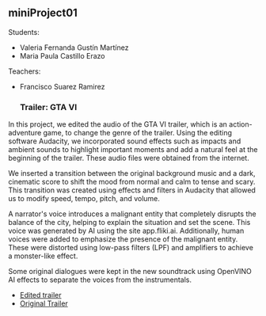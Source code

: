 ## miniProject01
Students:
- Valeria Fernanda Gustín Martínez
- Maria Paula Castillo Erazo

Teachers:
- Francisco Suarez Ramirez

  ### Trailer: GTA VI
  
In this project, we edited the audio of the GTA VI trailer, which is an action-adventure game, to change the genre of the trailer. Using the editing software Audacity, we incorporated sound effects such as impacts and ambient sounds to highlight important moments and add a natural feel at the beginning of the trailer. These audio files were obtained from the internet.

We inserted a transition between the original background music and a dark, cinematic score to shift the mood from normal and calm to tense and scary. This transition was created using effects and filters in Audacity that allowed us to modify speed, tempo, pitch, and volume.

A narrator's voice introduces a malignant entity that completely disrupts the balance of the city, helping to explain the situation and set the scene. This voice was generated by AI using the site app.fliki.ai. Additionally, human voices were added to emphasize the presence of the malignant entity. These were distorted using low-pass filters (LPF) and amplifiers to achieve a monster-like effect.

Some original dialogues were kept in the new soundtrack using OpenVINO AI effects to separate the voices from the instrumentals.
   
- [Edited trailer](https://javerianacaliedu-my.sharepoint.com/:f:/g/personal/vfgustin_javerianacali_edu_co/Et3ZDEVaUUtBloFO-TvSUhgBcjIf6KvsDGxDYiBdkKolFg?e=xtaGWI)
- [Original Trailer](https://www.youtube.com/watch?v=QdBZY2fkU-0)
